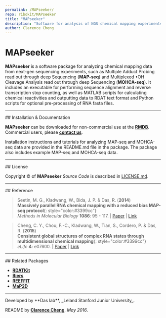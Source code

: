 ```yaml
---
permalink: /MAPseeker/
repo: ribokit/MAPseeker
title: "MAPseeker"
description: "Software for analysis of NGS chemical mapping experiments"
author: Clarence Cheng
---
```


# MAPseeker

**MAPseeker** is a software package for analyzing chemical mapping data from next-gen sequencing experiments, such as Multiple Adduct Probing read out through deep Sequencing (**MAP-seq**) and Multiplexed •OH Cleavage Analysis read out through deep Sequencing (**MOHCA-seq**).
It includes an executable for performing sequence alignment and reverse transcription stop counting, as well as MATLAB scripts for calculating chemical reactivities and outputting data to RDAT text format and Python scripts for optional pre-processing of RNA fasta files.

<hr/>
## Installation &amp; Documentation

**MAPseeker** can be downloaded for non-commercial use at the [**RMDB**](https://rmdb.stanford.edu/tools/). Commercial users, please [**contact us**](https://rmdb.stanford.edu/help/about/#contact).

Installation instructions and tutorials for analyzing MAP-seq and MOHCA-seq data are provided in the README.md file in the package. The package also includes example MAP-seq and MOHCA-seq data.

<hr/>
## License

Copyright &copy; of **MAPseeker** _Source Code_ is described in [LICENSE.md](https://github.com/DasLab/MAPseeker/blob/master/LICENSE.md).

<hr/>
## Reference

>Seetin, M. G., Kladwang, W., Bida, J. P. & Das, R. (**2014**)<br/>
>**Massively parallel RNA chemical mapping with a reduced bias MAP-seq protocol**{: style="color:#3399cc"}<br/>
>*Methods in Molecular Biology* **1086**: 95 - 117. | [Paper](https://daslab.stanford.edu/site_data/pub_pdf/2014_Seetin_MIMB.pdf) | [Link](http://link.springer.com/10.1007/978-1-62703-667-2_6)

>Cheng, C. Y., Chou, F.-C., Kladwang, W., Tian, S., Cordero, P. & Das, R. (**2015**)<br/>
>**Consistent global structures of complex RNA states through multidimensional chemical mapping**{: style="color:#3399cc"}<br/>
>*eLife* **4**: e07600. | [Paper](https://daslab.stanford.edu/site_data/pub_pdf/2015_Cheng_eLife.pdf) | [Link](http://elifesciences.org/content/4/e07600)

<hr/>
## Related Packages

* [**RDATKit**](/RDATKit/)
* [**Biers**](/Biers/)
* [**REEFFIT**](/REEFFIT/)
* [**MaP2D**](/MaP2D/)

<hr/>
Developed by **Das lab**, _Leland Stanford Junior University_.

README by [**Clarence Cheng**](https://github.com/cyucheng), *May 2016*.
